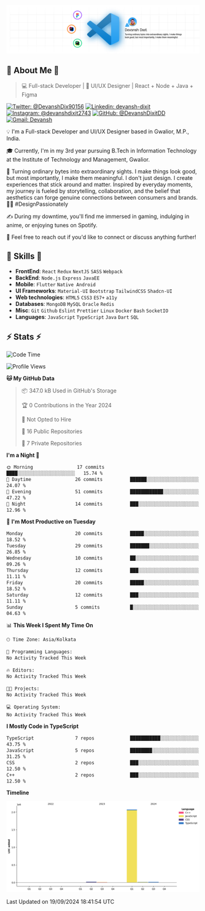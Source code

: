 ![Banner](./Banner.png)

## 👋 About Me 👋

> 💻 Full-stack Developer | 🎨 UI/UX Designer | React + Node + Java + Figma

[![Twitter: @DevanshDix90156](https://img.shields.io/twitter/follow/DevanshDix90156?style=social)](https://twitter.com/DevanshDix90156)
[![Linkedin: devansh-dixit](https://img.shields.io/badge/-Devansh%20Dixit-blue?style=flat-square&logo=Linkedin&logoColor=white&link=https://www.linkedin.com/in/devanshsk/)](https://www.linkedin.com/in/DevanshDixit27/)
[![Instagram: @devanshdixit2743](https://img.shields.io/badge/-devanshdixit2743-E4405F?style=flat-square&logo=instagram&logoColor=white)](https://instagram.com/devanshdixit2743)
[![GitHub: @DevanshDixitDD](https://img.shields.io/github/followers/DevanshDixitDD?label=follow&style=social)](https://github.com/DevanshDixitDD)
[![Gmail: Devansh](https://img.shields.io/badge/Gmail-D14836?style=flat-square&logo=gmail&logoColor=white)](mailto:devanshdixit2743@gmail.com)

💡  I'm a Full-stack Developer and UI/UX Designer based in Gwalior, M.P., India.

🎓  Currently, I'm in my 3rd year pursuing B.Tech in Information Technology at the Institute of Technology and Management, Gwalior.

🌱  Turning ordinary bytes into extraordinary sights. I make things look good, but most importantly, I make them meaningful. I don't just design. I create experiences that stick around and matter. Inspired by everyday moments, my journey is fueled by storytelling, collaboration, and the belief that aesthetics can forge genuine connections between consumers and brands. 🌟✨ #DesignPassionately

✍️  During my downtime, you'll find me immersed in gaming, indulging in anime, or enjoying tunes on Spotify.

💬  Feel free to reach out if you'd like to connect or discuss anything further!

##  🎉 Skills  🎉
- **FrontEnd**: `React` `Redux` `NextJS` `SASS` `Webpack`
- **BackEnd**: `Node.js` `Express` `JavaEE`
- **Mobile**:  `Flutter` `Native Android`
- **UI Frameworks**: `Material-UI` `Bootstrap` `TailwindCSS` `Shadcn-UI`
- **Web technologies**: `HTML5` `CSS3` `ES7+` `a11y`
- **Databases**: `MongoDB` `MySQL` `Oracle` `Redis`
- **Misc**: `Git` `Github` `Eslint` `Prettier` `Linux` `Docker` `Bash` `SocketIO`
- **Languages**: `JavaScript` `TypeScript` `Java` `Dart` `SQL`

## ⚡ Stats ⚡
<!--START_SECTION:waka-->
![Code Time](http://img.shields.io/badge/Code%20Time-140%20hrs%206%20mins-blue)

![Profile Views](http://img.shields.io/badge/Profile%20Views-0-blue)

**🐱 My GitHub Data** 

> 📦 347.0 kB Used in GitHub's Storage 
 > 
> 🏆 0 Contributions in the Year 2024
 > 
> 🚫 Not Opted to Hire
 > 
> 📜 16 Public Repositories 
 > 
> 🔑 7 Private Repositories 
 > 
**I'm a Night 🦉** 

```text
🌞 Morning                17 commits          ████░░░░░░░░░░░░░░░░░░░░░   15.74 % 
🌆 Daytime                26 commits          ██████░░░░░░░░░░░░░░░░░░░   24.07 % 
🌃 Evening                51 commits          ████████████░░░░░░░░░░░░░   47.22 % 
🌙 Night                  14 commits          ███░░░░░░░░░░░░░░░░░░░░░░   12.96 % 
```
📅 **I'm Most Productive on Tuesday** 

```text
Monday                   20 commits          █████░░░░░░░░░░░░░░░░░░░░   18.52 % 
Tuesday                  29 commits          ███████░░░░░░░░░░░░░░░░░░   26.85 % 
Wednesday                10 commits          ██░░░░░░░░░░░░░░░░░░░░░░░   09.26 % 
Thursday                 12 commits          ███░░░░░░░░░░░░░░░░░░░░░░   11.11 % 
Friday                   20 commits          █████░░░░░░░░░░░░░░░░░░░░   18.52 % 
Saturday                 12 commits          ███░░░░░░░░░░░░░░░░░░░░░░   11.11 % 
Sunday                   5 commits           █░░░░░░░░░░░░░░░░░░░░░░░░   04.63 % 
```


📊 **This Week I Spent My Time On** 

```text
🕑︎ Time Zone: Asia/Kolkata

💬 Programming Languages: 
No Activity Tracked This Week

🔥 Editors: 
No Activity Tracked This Week

🐱‍💻 Projects: 
No Activity Tracked This Week

💻 Operating System: 
No Activity Tracked This Week
```

**I Mostly Code in TypeScript** 

```text
TypeScript               7 repos             ███████████░░░░░░░░░░░░░░   43.75 % 
JavaScript               5 repos             ████████░░░░░░░░░░░░░░░░░   31.25 % 
CSS                      2 repos             ███░░░░░░░░░░░░░░░░░░░░░░   12.50 % 
C++                      2 repos             ███░░░░░░░░░░░░░░░░░░░░░░   12.50 % 
```



**Timeline**

![Lines of Code chart](https://raw.githubusercontent.com/DevanshDixitDD/DevanshDixitDD/main/assets/bar_graph.png)


 Last Updated on 19/09/2024 18:41:54 UTC
<!--END_SECTION:waka-->

